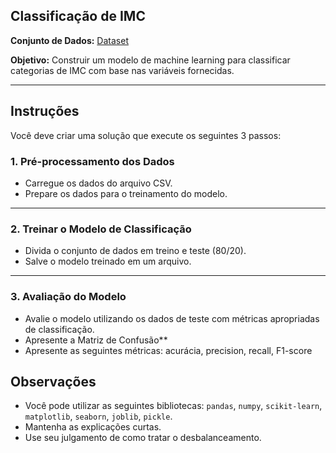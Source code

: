 ## Classificação de IMC

**Conjunto de Dados:**
[Dataset](https://github.com/gbhgit/tests/machine-learning-test/data.csv)

**Objetivo:**
Construir um modelo de machine learning para classificar categorias de IMC com base nas variáveis fornecidas.

---

## Instruções

Você deve criar uma solução que execute os seguintes 3 passos:


### **1. Pré-processamento dos Dados**

* Carregue os dados do arquivo CSV.
* Prepare os dados para o treinamento do modelo.

---

### **2. Treinar o Modelo de Classificação**

* Divida o conjunto de dados em treino e teste (80/20).
* Salve o modelo treinado em um arquivo.

---

### **3. Avaliação do Modelo**

* Avalie o modelo utilizando os dados de teste com métricas apropriadas de classificação.
* Apresente a Matriz de Confusão**
* Apresente as seguintes métricas: acurácia, precision, recall, F1-score


## Observações

* Você pode utilizar as seguintes bibliotecas: `pandas`, `numpy`, `scikit-learn`, `matplotlib`, `seaborn`, `joblib`, `pickle`.
* Mantenha as explicações curtas.
* Use seu julgamento de como tratar o desbalanceamento.

